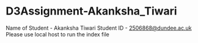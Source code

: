 # D3Assignment-Akanksha_Tiwari
Name of Student - Akanksha Tiwari
Student ID - 2506868@dundee.ac.uk
Please use local host to run the index file
